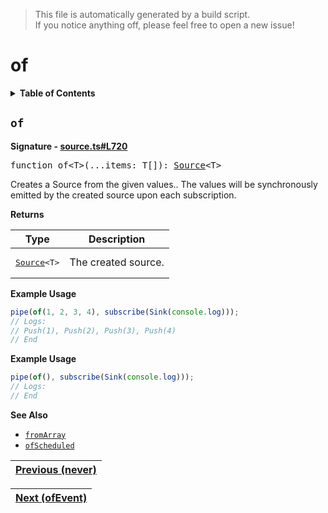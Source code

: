 > This file is automatically generated by a build script.<br>If you notice anything off, please feel free to open a new issue!

# of

<details><summary><b>Table of Contents</b></summary>

1. [<code>of</code>](#of)</details>

## <a name="of"></a><code>of</code>

<b>Signature - [source.ts#L720](..\/..\/packages\/core\/src\/source.ts#L720)</b>

<pre>function of&lt;T&gt;(...items: T[]): <a href="00-Source.md#Source-Interface">Source</a>&lt;T&gt;</pre>

Creates a Source from the given values.. The values will be synchronously emitted by the created source upon each subscription.

<b>Returns</b>

| Type | Description |
| --- | --- |
| <pre>[Source](00-Source.md#Source-Interface)&lt;T&gt;</pre> | The created source. |

<b>Example Usage</b>

```ts
pipe(of(1, 2, 3, 4), subscribe(Sink(console.log)));
// Logs:
// Push(1), Push(2), Push(3), Push(4)
// End
```

<b>Example Usage</b>

```ts
pipe(of(), subscribe(Sink(console.log)));
// Logs:
// End
```

<b>See Also</b>

- <code>[fromArray](13-fromArray.md#fromArray)</code>
- <code>[ofScheduled](31-ofScheduled.md#ofScheduled)</code><br>

| [Previous \(never\)](27-never.md#readme) |
| --- |

<div align="right">

| [Next \(ofEvent\)](29-ofEvent.md#readme) |
| --- |
</div>
